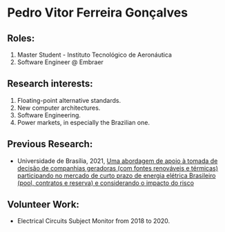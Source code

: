 # Pedro Vitor Ferreira Gonçalves

## Roles:

1. Master Student - Instituto Tecnológico de Aeronáutica
2. Software Engineer @ Embraer

## Research interests:

1. Floating-point alternative standards.
2. New computer architectures.
3. Software Engineering.
4. Power markets, in especially the Brazilian one.

## Previous Research:

- Universidade de Brasília, 2021, [Uma abordagem de apoio à tomada de decisão de companhias geradoras (com fontes renováveis e térmicas) participando no mercado de curto prazo de energia elétrica Brasileiro (pool, contratos e reserva) e considerando o impacto do risco](https://bdm.unb.br/handle/10483/37845)

## Volunteer Work:

- Electrical Circuits Subject Monitor from 2018 to 2020.
